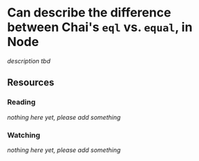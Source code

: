 # Can describe the difference between Chai's `eql` vs. `equal`, in Node

_description tbd_

## Resources

### Reading

_nothing here yet, please add something_

### Watching

_nothing here yet, please add something_
